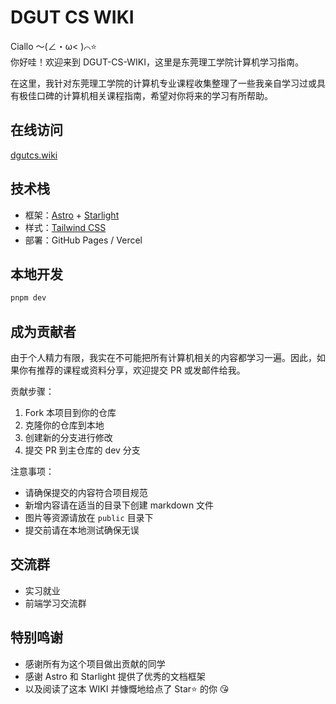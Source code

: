# DGUT CS WIKI

Ciallo ～(∠・ω< )⌒⭐  
你好哇！欢迎来到 DGUT-CS-WIKI，这里是东莞理工学院计算机学习指南。

在这里，我针对东莞理工学院的计算机专业课程收集整理了一些我亲自学习过或具有极佳口碑的计算机相关课程指南，希望对你将来的学习有所帮助。

## 在线访问

[dgutcs.wiki](https://dgutcs.wiki)

## 技术栈

- 框架：[Astro](https://astro.build/) + [Starlight](https://starlight.astro.build/)
- 样式：[Tailwind CSS](https://tailwindcss.com/)
- 部署：GitHub Pages / Vercel

## 本地开发

```bash
pnpm dev
```

## 成为贡献者

由于个人精力有限，我实在不可能把所有计算机相关的内容都学习一遍。因此，如果你有推荐的课程或资料分享，欢迎提交 PR 或发邮件给我。

贡献步骤：

1. Fork 本项目到你的仓库
2. 克隆你的仓库到本地
3. 创建新的分支进行修改
4. 提交 PR 到主仓库的 dev 分支

注意事项：

- 请确保提交的内容符合项目规范
- 新增内容请在适当的目录下创建 markdown 文件
- 图片等资源请放在 `public` 目录下
- 提交前请在本地测试确保无误

## 交流群

- 实习就业
- 前端学习交流群

## 特别鸣谢

- 感谢所有为这个项目做出贡献的同学
- 感谢 Astro 和 Starlight 提供了优秀的文档框架
- 以及阅读了这本 WIKI 并慷慨地给点了 Star⭐ 的你 😘